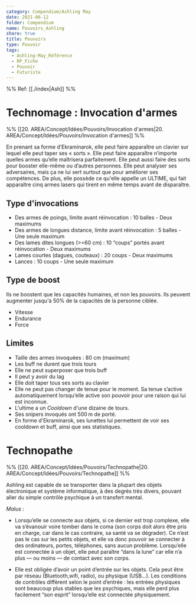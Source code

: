 ```yaml
---
category: Compendium/Ashling May
date: 2021-06-12
folder: Compendium
name: Pouvoirs_Ashling
share: true
title: Pouvoirs
type: Pouvoir
tags:
  - Ashling-May_Référence
  - RP_Fiche
  - Pouvoir
  - Futuriste
---
```


%% Ref: [[./index|Ash]] %%

# Technomage : Invocation d'armes

%% [[20. AREA/Concept/Idées/Pouvoirs/Invocation d'armes|20. AREA/Concept/Idées/Pouvoirs/Invocation d'armes]] %%

En prenant sa forme d’Ekraminarok, elle peut faire apparaître un clavier sur lequel elle peut taper ses « sorts ». Elle peut faire apparaître n’importe quelles armes qu’elle maîtrisera parfaitement. Elle peut aussi faire des sorts pour booster elle-même ou d’autres personnes. Elle peut analyser ses adversaires, mais ça ne lui sert surtout que pour améliorer ses compétences. De plus, elle possède ce qu'elle appelle un ULTIME, qui fait apparaître cinq armes lasers qui tirent en même temps avant de disparaître.

## Type d'invocations

- Des armes de poings, limite avant réinvocation : 10 balles - Deux maximums
- Des armes de longues distance, limite avant réinvocation : 5 balles - Une seule maximum
- Des lames dites longues (>=60 cm) : 10 “coups” portés avant réinvocation - Deux maximums
- Lames courtes (dagues, couteaux) : 20 coups - Deux maximums
- Lances : 10 coups - Une seule maximum

## Type de boost

Ils ne boostent que les capacités humaines, et non les pouvoirs. Ils peuvent augmenter jusqu'à 50% de la capacités de la personne ciblée.
- Vitesse
- Endurance
- Force

## Limites

- Taille des armes invoquées : 80 cm (maximum)
- Les buff ne durent que trois tours
- Elle ne peut superposer que trois buff
- Il peut y avoir du lag
- Elle doit taper tous ses sorts au clavier
- Elle ne peut pas changer de tenue pour le moment. Sa tenue s’active automatiquement lorsqu’elle active son pouvoir pour une raison qui lui est inconnue.
- L'ultime a un _Cooldown_ d'une dizaine de tours.
- Ses snipers invoqués ont 500 m de porté.
- En forme d'Ekraminarok, ses lunettes lui permettent de voir ses cooldown et buff, ainsi que ses statistiques.

# Technopathe

%% [[20. AREA/Concept/Idées/Pouvoirs/Technopathe|20. AREA/Concept/Idées/Pouvoirs/Technopathe]] %%

Ashling est capable de se transporter dans la plupart des objets électronique et système informatique, à des degrés très divers, pouvant aller du simple contrôle psychique à un transfert mental.

*Malus* :
- Lorsqu’elle se connecte aux objets, si ce dernier est trop complexe, elle va s’évanouir voire tomber dans le coma (son corps doit alors être pris en charge, car dans le cas contraire, sa santé va se dégrader). Ce n’est pas le cas sur les petits objets, et elle va donc pouvoir se connecter à des ordinateurs, portes, téléphones, sans aucun problème. Lorsqu’elle est connectée à un objet, elle peut paraître “dans la lune” car elle n’a plus — ou moins — de contact avec son corps.

- Elle est obligée d’avoir un point d’entrée sur les objets. Cela peut être par réseau (Bluetooth,wifi, radio), ou physique (USB…). Les conditions de contrôles diffèrent selon le point d’entrée : les entrées physiques sont beaucoup plus stables que les psychiques, mais elle perd plus facilement “son esprit” lorsqu’elle est connectée physiquement.